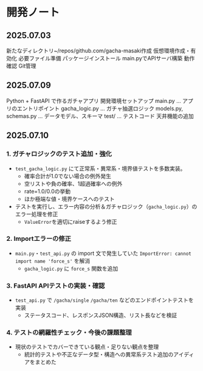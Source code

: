 # 開発ノート

## 2025.07.03
新たなディレクトリ~/repos/github.com/gacha-masaki作成
仮想環境作成・有効化
必要ファイル準備
パッケージインストール
main.pyでAPIサーバ構築
動作確認
Git管理

## 2025.07.09
Python + FastAPI で作るガチャアプリ
開発環境セットアップ
main.py ... アプリのエントリポイント
gacha_logic.py ... ガチャ抽選ロジック
models.py, schemas.py ... データモデル、スキーマ
test/ ... テストコード
天井機能の追加

## 2025.07.10
### 1. ガチャロジックのテスト追加・強化
- `test_gacha_logic.py` にて正常系・異常系・境界値テストを多数実装。
    - 確率合計が1.0でない場合の例外発生
    - 空リストや負の確率、1超過確率への例外
    - rate=1.0/0.0の挙動
    - ほか極端な値・境界ケースへのテスト
- テストを実行し、エラー内容の分析＆ガチャロジック（`gacha_logic.py`）のエラー処理を修正
    - `ValueError`を適切にraiseするよう修正

### 2. Importエラーの修正
- `main.py`・`test_api.py` の import 文で発生していた `ImportError: cannot import name 'force_s'` を解消
    - `gacha_logic.py` に `force_s` 関数を追加

### 3. FastAPI APIテストの実装・確認
- `test_api.py` で `/gacha/single` `/gacha/ten` などのエンドポイントテストを実装
    - ステータスコード、レスポンスJSON構造、リスト長などを検証

### 4. テストの網羅性チェック・今後の課題整理
- 現状のテストでカバーできている観点・足りない観点を整理
    - 統計的テストや不正なデータ型・構造への異常系テスト追加のアイディアをまとめた